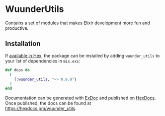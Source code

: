 # WuunderUtils

Contains a set of modules that makes Elixir development more fun and productive.

## Installation

If [available in Hex](https://hex.pm/docs/publish), the package can be installed
by adding `wuunder_utils` to your list of dependencies in `mix.exs`:

```elixir
def deps do
  [
    {:wuunder_utils, "~> 0.9.0"}
  ]
end
```

Documentation can be generated with [ExDoc](https://github.com/elixir-lang/ex_doc)
and published on [HexDocs](https://hexdocs.pm). Once published, the docs can
be found at <https://hexdocs.pm/wuunder_utils>.
